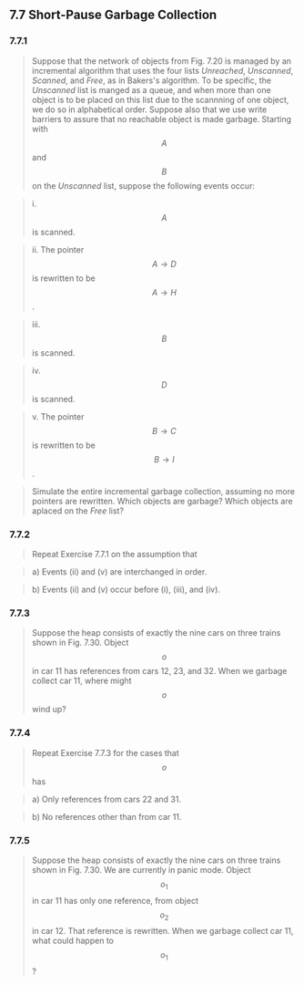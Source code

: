 ## 7.7 Short-Pause Garbage Collection

### 7.7.1

> Suppose that the network of objects from Fig. 7.20 is managed by an incremental algorithm that uses the four lists _Unreached_, _Unscanned_, _Scanned_, and _Free_, as in Bakers's algorithm. To be specific, the _Unscanned_ list is manged as a queue, and when more than one object is to be placed on this list due to the scannning of one object, we do so in alphabetical order. Suppose also that we use write barriers to assure that no reachable object is made garbage. Starting with $$A$$ and $$B$$ on the _Unscanned_ list, suppose the following events occur:

> i. $$A$$ is scanned.

> ii. The pointer $$A \rightarrow D$$ is rewritten to be $$A \rightarrow H$$.

> iii. $$B$$ is scanned.

> iv. $$D$$ is scanned.

> v. The pointer $$B \rightarrow C$$ is rewritten to be $$B \rightarrow I$$.

> Simulate the entire incremental garbage collection, assuming no more pointers are rewritten. Which objects are garbage? Which objects are aplaced on the _Free_ list?

### 7.7.2

> Repeat Exercise 7.7.1 on the assumption that

> a) Events (ii) and (v) are interchanged in order.

> b) Events (ii) and (v) occur before (i), (iii), and (iv).

### 7.7.3

> Suppose the heap consists of exactly the nine cars on three trains shown in Fig. 7.30. Object $$o$$ in car 11 has references from cars 12, 23, and 32. When we garbage collect car 11, where might $$o$$ wind up?

### 7.7.4

> Repeat Exercise 7.7.3 for the cases that $$o$$ has

> a) Only references from cars 22 and 31.

> b) No references other than from car 11.

### 7.7.5

> Suppose the heap consists of exactly the nine cars on three trains shown in Fig. 7.30. We are currently in panic mode. Object $$o_1$$ in car 11 has only one reference, from object $$o_2$$ in car 12. That reference is rewritten. When we garbage collect car 11, what could happen to $$o_1$$?
